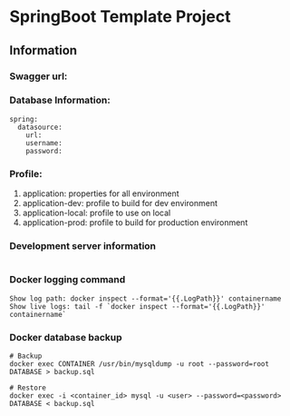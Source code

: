 # SpringBoot Template Project

## Information

### Swagger url:

[]()


### Database Information:

```
spring:
  datasource:
    url: 
    username: 
    password: 
```

### Profile:

1. application: properties for all environment
2. application-dev: profile to build for dev environment
3. application-local: profile to use on local
4. application-prod: profile to build for production environment

### Development server information

```

```

### Docker logging command

```
Show log path: docker inspect --format='{{.LogPath}}' containername
Show live logs: tail -f `docker inspect --format='{{.LogPath}}' containername`
```

### Docker database backup

```
# Backup
docker exec CONTAINER /usr/bin/mysqldump -u root --password=root DATABASE > backup.sql

# Restore
docker exec -i <container_id> mysql -u <user> --password=<password> DATABASE < backup.sql
```